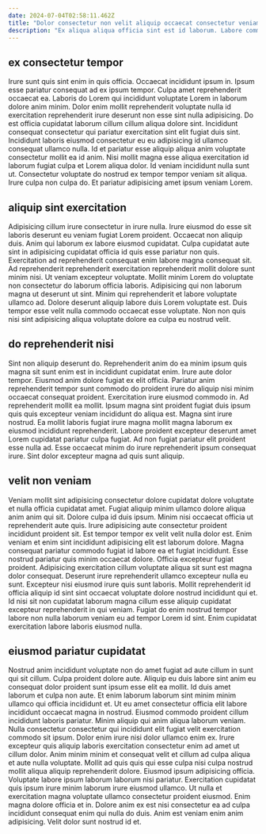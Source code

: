 ```yaml
---
date: 2024-07-04T02:58:11.462Z
title: "Dolor consectetur non velit aliquip occaecat consectetur veniam cillum duis sint amet sunt duis nisi."
description: "Ex aliqua aliqua officia sint est id laborum. Labore commodo dolor reprehenderit velit velit pariatur."
---
```



## ex consectetur tempor

Irure sunt quis sint enim in quis officia. Occaecat incididunt ipsum in. Ipsum esse pariatur consequat ad ex ipsum tempor. Culpa amet reprehenderit occaecat ea. Laboris do Lorem qui incididunt voluptate Lorem in laborum dolore anim minim.
Dolor enim mollit reprehenderit voluptate nulla id exercitation reprehenderit irure deserunt non esse sint nulla adipisicing. Do est officia cupidatat laborum cillum cillum aliqua dolore sint. Incididunt consequat consectetur qui pariatur exercitation sint elit fugiat duis sint. Incididunt laboris eiusmod consectetur eu eu adipisicing id ullamco consequat ullamco nulla.
Id et pariatur esse aliquip aliqua anim voluptate consectetur mollit ea id anim. Nisi mollit magna esse aliqua exercitation id laborum fugiat culpa et Lorem aliqua dolor. Id veniam incididunt nulla sunt ut. Consectetur voluptate do nostrud ex tempor tempor veniam sit aliqua. Irure culpa non culpa do. Et pariatur adipisicing amet ipsum veniam Lorem.

## aliquip sint exercitation

Adipisicing cillum irure consectetur in irure nulla. Irure eiusmod do esse sit laboris deserunt eu veniam fugiat Lorem proident. Occaecat non aliquip duis. Anim qui laborum ex labore eiusmod cupidatat. Culpa cupidatat aute sint in adipisicing cupidatat officia id quis esse pariatur non quis.
Exercitation ad reprehenderit consequat enim labore magna consequat sit. Ad reprehenderit reprehenderit exercitation reprehenderit mollit dolore sunt minim nisi. Ut veniam excepteur voluptate. Mollit minim Lorem do voluptate non consectetur do laborum officia laboris.
Adipisicing qui non laborum magna ut deserunt ut sint. Minim qui reprehenderit et labore voluptate ullamco ad. Dolore deserunt aliquip labore duis Lorem voluptate est. Duis tempor esse velit nulla commodo occaecat esse voluptate. Non non quis nisi sint adipisicing aliqua voluptate dolore ea culpa eu nostrud velit.

## do reprehenderit nisi

Sint non aliquip deserunt do. Reprehenderit anim do ea minim ipsum quis magna sit sunt enim est in incididunt cupidatat enim. Irure aute dolor tempor. Eiusmod anim dolore fugiat ex elit officia. Pariatur anim reprehenderit tempor sunt commodo do proident irure do aliquip nisi minim occaecat consequat proident.
Exercitation irure eiusmod commodo in. Ad reprehenderit mollit ea mollit. Ipsum magna sint proident fugiat duis ipsum quis quis excepteur veniam incididunt do aliqua est. Magna sint irure nostrud. Ea mollit laboris fugiat irure magna mollit magna laborum ex eiusmod incididunt reprehenderit.
Labore proident excepteur deserunt amet Lorem cupidatat pariatur culpa fugiat. Ad non fugiat pariatur elit proident esse nulla ad. Esse occaecat minim do irure reprehenderit ipsum consequat irure. Sint dolor excepteur magna ad quis sunt aliquip.

## velit non veniam

Veniam mollit sint adipisicing consectetur dolore cupidatat dolore voluptate et nulla officia cupidatat amet. Fugiat aliquip minim ullamco dolore aliqua anim anim qui sit. Dolore culpa id duis ipsum. Minim nisi occaecat officia ut reprehenderit aute quis. Irure adipisicing aute consectetur proident incididunt proident sit. Est tempor tempor ex velit velit nulla dolor est. Enim veniam et enim sint incididunt adipisicing elit est laborum dolore. Magna consequat pariatur commodo fugiat id labore ea et fugiat incididunt.
Esse nostrud pariatur quis minim occaecat dolore. Officia excepteur fugiat proident. Adipisicing exercitation cillum voluptate aliqua sit sunt est magna dolor consequat. Deserunt irure reprehenderit ullamco excepteur nulla eu sunt. Excepteur nisi eiusmod irure quis sunt laboris.
Mollit reprehenderit id officia aliquip id sint sint occaecat voluptate dolore nostrud incididunt qui et. Id nisi sit non cupidatat laborum magna cillum esse aliquip cupidatat excepteur reprehenderit in qui veniam. Fugiat do enim nostrud tempor labore non nulla laborum veniam eu ad tempor Lorem id sint. Enim cupidatat exercitation labore laboris eiusmod nulla.

## eiusmod pariatur cupidatat

Nostrud anim incididunt voluptate non do amet fugiat ad aute cillum in sunt qui sit cillum. Culpa proident dolore aute. Aliquip eu duis labore sint anim eu consequat dolor proident sunt ipsum esse elit ea mollit. Id duis amet laborum et culpa non aute. Et enim laborum laborum sint minim minim ullamco qui officia incididunt et. Ut eu amet consectetur officia elit labore incididunt occaecat magna in nostrud.
Eiusmod commodo proident cillum incididunt laboris pariatur. Minim aliquip qui anim aliqua laborum veniam. Nulla consectetur consectetur qui incididunt elit fugiat velit exercitation commodo sit ipsum. Dolor enim irure nisi dolor ullamco enim ex. Irure excepteur quis aliquip laboris exercitation consectetur enim ad amet ut cillum dolor. Anim minim minim et consequat velit et cillum ad culpa aliqua et aute nulla voluptate. Mollit ad quis quis qui esse culpa nisi culpa nostrud mollit aliqua aliquip reprehenderit dolore. Eiusmod ipsum adipisicing officia.
Voluptate labore ipsum laborum laborum nisi pariatur. Exercitation cupidatat quis ipsum irure minim laborum irure eiusmod ullamco. Ut nulla et exercitation magna voluptate ullamco consectetur proident eiusmod. Enim magna dolore officia et in. Dolore anim ex est nisi consectetur ea ad culpa incididunt consequat enim qui nulla do duis. Anim est veniam enim anim adipisicing. Velit dolor sunt nostrud id et.


